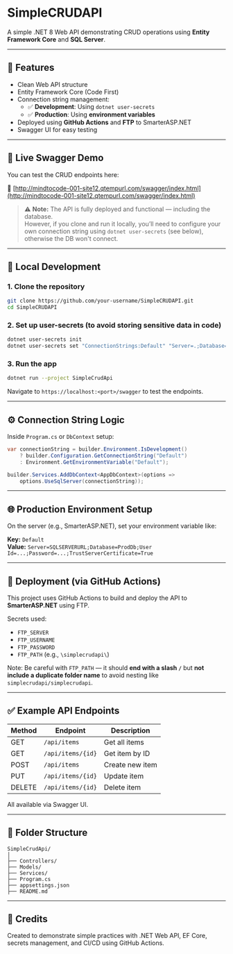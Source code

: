 # SimpleCRUDAPI

A simple .NET 8 Web API demonstrating CRUD operations using **Entity Framework Core** and **SQL Server**.

---

## 🔧 Features

- Clean Web API structure
- Entity Framework Core (Code First)
- Connection string management:
  - ✅ **Development**: Using `dotnet user-secrets`
  - ✅ **Production**: Using **environment variables**
- Deployed using **GitHub Actions** and **FTP** to SmarterASP.NET
- Swagger UI for easy testing

---

## 🚀 Live Swagger Demo

You can test the CRUD endpoints here:

🔗 [http://mindtocode-001-site12.qtempurl.com/swagger/index.html](http://mindtocode-001-site12.qtempurl.com/swagger/index.html)

> ⚠️ **Note:** The API is fully deployed and functional — including the database.  
> However, if you clone and run it locally, you’ll need to configure your own connection string using `dotnet user-secrets` (see below), otherwise the DB won't connect.

---

## 🧪 Local Development

### 1. Clone the repository

```bash
git clone https://github.com/your-username/SimpleCRUDAPI.git
cd SimpleCRUDAPI
```

### 2. Set up user-secrets (to avoid storing sensitive data in code)

```bash
dotnet user-secrets init
dotnet user-secrets set "ConnectionStrings:Default" "Server=.;Database=SimpleCrudDb;Trusted_Connection=True;TrustServerCertificate=True"
```

### 3. Run the app

```bash
dotnet run --project SimpleCrudApi
```

Navigate to `https://localhost:<port>/swagger` to test the endpoints.

---

## ⚙️ Connection String Logic

Inside `Program.cs` or `DbContext` setup:

```csharp
var connectionString = builder.Environment.IsDevelopment()
    ? builder.Configuration.GetConnectionString("Default")
    : Environment.GetEnvironmentVariable("Default");

builder.Services.AddDbContext<AppDbContext>(options =>
    options.UseSqlServer(connectionString));
```

---

## 🌐 Production Environment Setup

On the server (e.g., SmarterASP.NET), set your environment variable like:

**Key:** `Default`  
**Value:** `Server=SQLSERVERURL;Database=ProdDb;User Id=...;Password=...;TrustServerCertificate=True`

---

## 🔄 Deployment (via GitHub Actions)

This project uses GitHub Actions to build and deploy the API to **SmarterASP.NET** using FTP.

Secrets used:

- `FTP_SERVER`
- `FTP_USERNAME`
- `FTP_PASSWORD`
- `FTP_PATH` (e.g., `\simplecrudapi\`)

Note: Be careful with `FTP_PATH` — it should **end with a slash `/`** but **not include a duplicate folder name** to avoid nesting like `simplecrudapi/simplecrudapi`.

---

## ✅ Example API Endpoints

| Method | Endpoint              | Description         |
|--------|-----------------------|---------------------|
| GET    | `/api/items`          | Get all items       |
| GET    | `/api/items/{id}`     | Get item by ID      |
| POST   | `/api/items`          | Create new item     |
| PUT    | `/api/items/{id}`     | Update item         |
| DELETE | `/api/items/{id}`     | Delete item         |

All available via Swagger UI.

---

## 📂 Folder Structure

```
SimpleCrudApi/
│
├── Controllers/
├── Models/
├── Services/
├── Program.cs
├── appsettings.json
├── README.md
```

---

## 🙌 Credits

Created to demonstrate simple practices with .NET Web API, EF Core, secrets management, and CI/CD using GitHub Actions.
